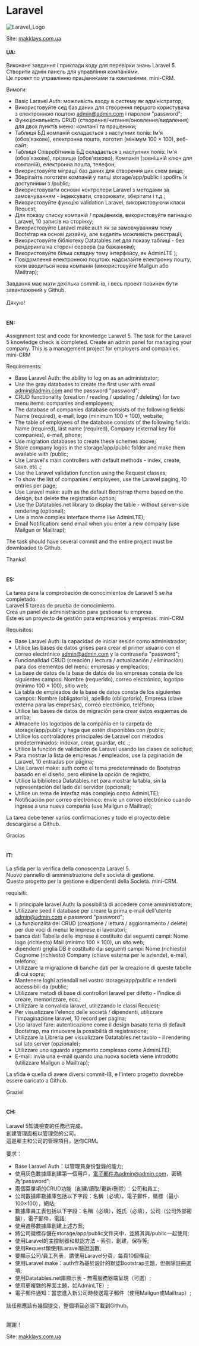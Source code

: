 # Laravel

![Laravel_Logo](https://github.com/makklays/Laravel/blob/master/public/img/laravel.png)

Site: [makklays.com.ua](http://makklays.com.ua?from=github)

#### UA: 
Виконане завдання i приклади коду для перевiрки знань Laravel 5. <br/>
Створити адмiн панель для управлiння компанiями. <br/>
Це проект по управлiнню працiвниками та компанiями. mini-CRM. 

Вимоги:
- Basic Laravel Auth: можливість входу в систему як адміністратор;
- Використовуйте сед баз даних для створення першого користувача з електронною поштою admin@admin.com і паролем "password";
- Функціональність CRUD (створення/читання/оновлення/видалення) для двох пунктів меню: компанії та працівники;
- Таблиця БД компаній складається з наступних полів: Ім'я (обов'язкове), електронна пошта, логотип (мінімум 100 × 100), веб-сайт;
- Таблиця Співробітників БД складається з наступних полів: Ім'я (обов'язкове), прізвище (обов'язково), Компанія (зовнішній ключ для компаній), електронна пошта, телефон;
- Використовуйте міграції баз даних для створення цих схем вище;
- Зберігайте логотипи компаній у папці storage/app/public і зробіть їх доступними з /public;
- Використовувати основні контролери Laravel з методами за замовчуванням - індексувати, створювати, зберігати і т.д.;
- Використовуйте функцію validation Laravel, використовуючи класи Request;
- Для показу списку компаній / працівників, використовуйте пагінацію Laravel, 10 записів на сторінку;
- Використовуйте Laravel make:auth як за замовчуванням тему Bootstrap на основі дизайну, але видаліть можливість реєстрації;
- Використовуйте бібліотеку Datatables.net для показу таблиці - без рендеринга на стороні сервера (за бажанням);
- Використовуйте більш складну тему інтерфейсу, як AdminLTE );
- Повідомлення електронною поштою: надсилайте електронну пошту, коли вводиться нова компанія (використовуйте Mailgun або Mailtrap);

Завдання має мати декiлька commit-iв, і весь проект повинен бути завантажений у Github. <br/><br/>
Дякую! <br/><br/>

<!--#### RU: 
Задание для проверки знаний Laravel 5. -->

#### EN: 
Assignment test and code for knowledge Laravel 5.
The task for the Laravel 5 knowledge check is completed.
Create an admin panel for managing your company.
This is a management project for employers and companies. mini-CRM

Requirements:
- Base Laravel Auth: the ability to log on as an administrator;
- Use the gray databases to create the first user with email admin@admin.com and the password "password";
- CRUD functionality (creation / reading / updating / deleting) for two menu items: companies and employees;
- The database of companies database consists of the following fields: Name (required), e-mail, logo (minimum 100 × 100), website;
- The table of employees of the database consists of the following fields: Name (required), last name (required), Company (external key for companies), e-mail, phone;
- Use migration databases to create these schemes above;
- Store company logos in the storage/app/public folder and make them available with /public;
- Use Laravel's main controllers with default methods - index, create, save, etc .;
- Use the Laravel validation function using the Request classes;
- To show the list of companies / employees, use the Laravel paging, 10 entries per page;
- Use Laravel make: auth as the default Bootstrap theme based on the design, but delete the registration option;
- Use the Datatables.net library to display the table - without server-side rendering (optional);
- Use a more complex interface theme like AdminLTE);
- Email Notification: send email when you enter a new company (use Mailgun or Mailtrap);

The task should have several commit and the entire project must be downloaded to Github.

Thanks! <br/><br/>

#### ES: 
La tarea para la comprobación de conocimientos de Laravel 5 se ha completado. <br/>
Laravel 5 tareas de prueba de conocimiento. <br/>
Crea un panel de administración para gestionar tu empresa.<br/>
Este es un proyecto de gestión para empresarios y empresas. mini-CRM<br/>

Requisitos:
- Base Laravel Auth: la capacidad de iniciar sesión como administrador;
- Utilice las bases de datos grises para crear el primer usuario con el correo electrónico admin@admin.com y la contraseña "password";
- Funcionalidad CRUD (creación / lectura / actualización / eliminación) para dos elementos del menú: empresas y empleados;
- La base de datos de la base de datos de las empresas consta de los siguientes campos: Nombre (requerido), correo electrónico, logotipo (mínimo 100 × 100), sitio web;
- La tabla de empleados de la base de datos consta de los siguientes campos: Nombre (obligatorio), apellido (obligatorio), Empresa (clave externa para las empresas), correo electrónico, teléfono;
- Utilice las bases de datos de migración para crear estos esquemas de arriba;
- Almacene los logotipos de la compañía en la carpeta de storage/app/public y haga que estén disponibles con /public;
- Utilice los controladores principales de Laravel con métodos predeterminados: indexar, crear, guardar, etc .;
- Utilice la función de validación de Laravel usando las clases de solicitud;
- Para mostrar la lista de empresas / empleados, use la paginación de Laravel, 10 entradas por página;
- Use Laravel make: auth como el tema predeterminado de Bootstrap basado en el diseño, pero elimine la opción de registro;
- Utilice la biblioteca Datatables.net para mostrar la tabla, sin la representación del lado del servidor (opcional);
- Utilice un tema de interfaz más complejo como AdminLTE);
- Notificación por correo electrónico: envíe un correo electrónico cuando ingrese a una nueva compañía (use Mailgun o Mailtrap);

La tarea debe tener varios confirmaciones y todo el proyecto debe descargarse a Github.

Gracias <br/><br/>

#### IT: 
La sfida per la verifica della conoscenza Laravel 5.<br/>
Nuovo pannello di amministrazione delle società di gestione. <br/>
Questo progetto per la gestione e dipendenti della Società. mini-CRM.

requisiti:
- Il principale laravel Auth: la possibilità di accedere come amministratore;
- Utilizzare seed il database per creare la prima e-mail dell'utente admin@admin.com e password "password";
- La funzionalità del CRUD (creazione / lettura / aggiornamento / delete) per due voci di menu: le imprese ei lavoratori;
- banca dati Tabella delle imprese è costituito dai seguenti campi: Nome logo (richiesto) Mail (minimo 100 × 100), un sito web;
- dipendenti griglia DB è costituito dai seguenti campi: Nome (richiesto) Cognome (richiesto) Company (chiave esterna per le aziende), e-mail, telefono;
- Utilizzare la migrazione di banche dati per la creazione di queste tabelle di cui sopra;
- Mantenere loghi aziendali nel vostro storage/app/public e renderli accessibili da /public;
- Utilizzare metodi di base di controllori laravel per difetto - l'indice di creare, memorizzare, ecc.;
- Utilizzare la convalida laravel, utilizzando le classi Request;
- Per visualizzare l'elenco delle società / dipendenti, utilizzare l'impaginazione laravel, 10 record per pagina;
- Uso laravel fare: autenticazione come il design basato tema di default Bootstrap, ma rimuovere la possibilità di registrazione;
- Utilizzare la Libreria per visualizzare Datatables.net tavolo - il rendering sul lato server (opzionale);
- Utilizzare uno sguardo argomento complesso come AdminLTE);
- E-mail: invia una e-mail quando una nuova società viene introdotto (utilizzare Mailgun o Mailtrap);

La sfida è quella di avere diversi commit-IB, e l'intero progetto dovrebbe essere caricato a Github.

Grazie! <br/><br/>

#### CH: 
Laravel 5知識檢查的任務已完成。<br/>
創建管理面板以管理您的公司。 <br/>
這是雇主和公司的管理項目。迷你CRM。 <br/>

要求：
 -  Base Laravel Auth：以管理員身份登錄的能力;
 - 使用灰色數據庫創建第一個用戶，電子郵件為admin@admin.com，密碼為“password”;
 - 兩個菜單項的CRUD功能（創建/讀取/更新/刪除）：公司和員工;
 - 公司數據庫數據庫包括以下字段：名稱（必填），電子郵件，徽標（最小100×100），網站;
 - 數據庫員工表包括以下字段：名稱（必填），姓氏（必填），公司（公司外部密鑰），電子郵件，電話;
 - 使用遷移數據庫創建上述方案;
 - 將公司徽標存儲在storage/app/public文件夾中，並將其與/public一起使用;
 - 使用Laravel的主控制器和默認方法 - 索引，創建，保存等;
 - 使用Request類使用Laravel驗證函數;
 - 要顯示公司/員工列表，請使用Laravel分頁，每頁10個條目;
 - 使用Laravel make：auth作為基於設計的默認Bootstrap主題，但刪除註冊選項;
 - 使用Datatables.net庫顯示表 - 無需服務器端呈現（可選）;
 - 使用更複雜的界面主題，如AdminLTE）;
 - 電子郵件通知：當您進入新公司時發送電子郵件（使用Mailgun或Mailtrap）;

該任務應該有幾個提交，整個項目必須下載到Github。<br/><br/>

謝謝！

Site: [makklays.com.ua](http://makklays.com.ua?from=github)
